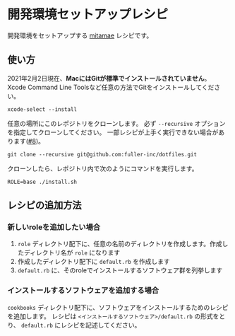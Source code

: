 # 開発環境セットアップレシピ

開発環境をセットアップする [mitamae](https://github.com/itamae-kitchen/mitamae) レシピです。

## 使い方

2021年2月2日現在、**MacにはGitが標準でインストールされていません**。
Xcode Command Line Toolsなど任意の方法でGitをインストールしてください。

```
xcode-select --install
```

任意の場所にこのレポジトリをクローンします。
必ず `--recursive` オプションを指定してクローンしてください。
一部レシピが上手く実行できない場合があります([#8](https://github.com/fuller-inc/dotfiles/issues/8))。

```
git clone --recursive git@github.com:fuller-inc/dotfiles.git
```

クローンしたら、レポジトリ内で次のようにコマンドを実行します。

```
ROLE=base ./install.sh
```

## レシピの追加方法

### 新しいroleを追加したい場合

1. `role` ディレクトリ配下に、任意の名前のディレクトリを作成します。作成したディレクトリ名が `role` になります
1. 作成したディレクトリ配下に `default.rb` を作成します
1. `default.rb` に、そのroleでインストールするソフトウェア群を列挙します

### インストールするソフトウェアを追加する場合

`cookbooks` ディレクトリ配下に、ソフトウェアをインストールするためのレシピを追加します。
レシピは `<インストールするソフトウェア>/default.rb` の形式をとり、 `default.rb` にレシピを記述してください。
